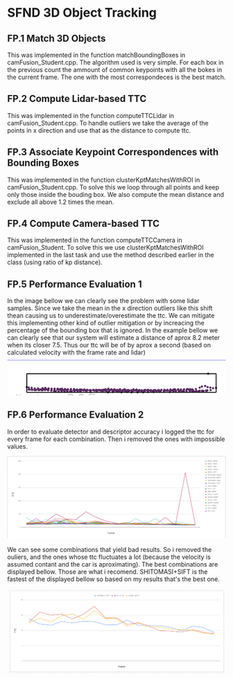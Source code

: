 # SFND 3D Object Tracking

## FP.1 Match 3D Objects
This was implemented in the function matchBoundingBoxes in camFusion_Student.cpp.
The algorithm used is very simple. For each box in the previous count the ammount of common keypoints with all the bokes in the current frame. The one with the most correspondeces is the best match.

## FP.2 Compute Lidar-based TTC
This was implemented in the function computeTTCLidar in camFusion_Student.cpp.
To handle outliers we take the average of the points in x direction and use that as the distance to compute ttc.

## FP.3 Associate Keypoint Correspondences with Bounding Boxes
This was implemented in the function clusterKptMatchesWithROI in camFusion_Student.cpp.
To solve this we loop through all points and keep only those inside the bouding box. We also compute the mean distance and exclude all above 1.2 times the mean.

## FP.4 Compute Camera-based TTC 
This was implemented in the function computeTTCCamera in camFusion_Student.
To solve this we use clusterKptMatchesWithROI implemented in the last task and use the method described earlier in the class (using ratio of kp distance).

## FP.5 Performance Evaluation 1
In the image bellow we can clearly see the problem with some lidar samples. Since we take the mean in the x direction outliers like this shift thean causing us to underestimate/overestimate the ttc. We can mitigate this implementing other kind of outlier mitigation or by increacing the percentage of the bounding box that is ignored. In the example bellow we can clearly see that our system will estimate a distance of aprox 8.2 meter when its closer 7.5. Thus our ttc will be of by aprox a second (based on calculated velocity with the frame rate and lidar)
![Example of lidar](images/1.png)


## FP.6 Performance Evaluation 2
In order to evaluate detector and descriptor accuracy i logged the ttc for every frame for each combination. Then i removed the ones with impossible values.

![Plot 1](images/2.png)

We can see some combinations that yield bad results. So i removed the ouliers, and the ones whose ttc fluctuates a lot (because the velocity is assumed contant and the car is aproximating). The best combinations are displayed bellow. Those are what i recomend. SHITOMASI+SIFT is the fastest of the displayed bellow so based on my results that's the best one.

![Plot 2](images/3.png)
